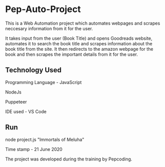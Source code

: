 # Pep-Auto-Project

This is a Web Automation project which automates webpages and scrapes neccesary information from it for the user.

It takes input from the user (Book Title) and opens Goodreads website, automates it to search the book title and scrapes information about the book title from the site.
It then redirects to the amazon webpage for the book and then scrapes the important details from it for the user.

## Technology Used
Programming Language - JavaScript

NodeJs

Puppeteer

IDE used - VS Code

## Run
node project.js "Immortals of Meluha"

Time stamp - 21 June 2020

The project was developed during the training by Pepcoding.
